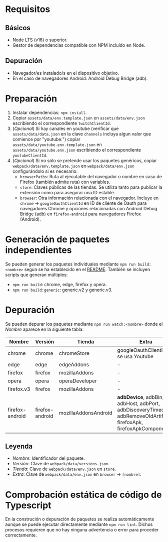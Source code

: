 # Requisitos

## Básicos

* Node LTS (v16) o superior.
* Gestor de dependencias compatible con NPM incluído en Node.

## Depuración

* Navegador/es instalado/s en el dispositivo objetivo.
* En el caso de navegadores Android: Android Debug Bridge (adb).

# Preparación

1. Instalar dependencias: `npm install`.
1. Copiar `assets/data/env.template.json` en `assets/data/env.json` escribiendo el correspondiente `twitchClientId`.
1. (*Opcional*) Si hay canales en youtube (verificar que `assets/data/data.json` en la clave `channels` incluya algun valor que comience por "youtube:") copiar `assets/data/youtube.env.template.json` en `assets/data/youtube.env.json` escribiendo el correspondiente `youtubeClientId`.
1. (*Opcional*) Si no sólo se pretende usar los paquetes genéricos, copiar `webpack/data/env.template.json` en `webpack/data/env.json` configurándolo si es necesario:
    * `browserPaths`: Ruta al ejecutable del navegador o nombre en caso de Firefox (también admite ruta) con variables.
    * `store`: Claves públicas de las tiendas. Se utiliza tanto para publicar la extensión como para asegurar una ID estable.
    * `browser`: Otra información relacionada con el navegador. Incluye en `chrome` -> `googleOauthClientId` en ID de cliente de Oauth para navegadores Chrome y opciones relacionadas con Android Debug Bridge (adb) en `firefox-android` para navegadores Firefox (Android).

# Generación de paquetes independientes

Se pueden generar los paquetes individuales mediante `npm run build:<nombre>` segun se ha establecido en el [README](README.md#paquete-independiente). 
También se incluyen scripts que generan múltiples:
* `npm run build`: chrome, edge, firefox y opera.
* `npm run build:generic`: generic.v2 y generic.v3.

# Depuración



Se pueden depurar los paquetes mediante `npm run watch:<nombre>` donde el *Nombre* aparece en la siguiente tabla:

| Nombre         | Versión         | Tienda               | Extra                                                                                                                |
|-----------------|-----------------|----------------------|----------------------------------------------------------------------------------------------------------------------|
| chrome          | chrome          | chromeStore          | googleOauthClientId si se usa Youtube                                                                                |
| edge            | edge            | edgeAddons           | -                                                                                                                    |
| firefox         | firefox         | mozillaAddons        | -                                                                                                                    |
| opera           | opera           | operaDeveloper       | -                                                                                                                    |
| firefox.v3      | firefox         | mozillaAddons        | -                                                                                                                    |
| firefox-android | firefox-android | mozillaAddonsAndroid | **adbDevice**, adbBin, adbHost, adbPort, adbDiscoveryTimeout, adbRemoveOldArtifacts, firefoxApk, firefoxApkComponent |

## Leyenda

* *Nombre*: Identificador del paquete.
* *Versión*: Clave de `webpack/data/versions.json`.
* *Tienda*: Clave de `webpack/data/env.json` en `store`.
* *Extra*: Clave de `webpack/data/env.json` en `browser` -> `[nombre]`.

# Comprobación estática de código de Typescript

En la construción o depuración de paquetes se realiza automáticamente aunque se puede ejecutar directamente mediante `npm run lint`. Dichos procesos requieren que no hay ninguna advertencia o error para proceder correctamente.
